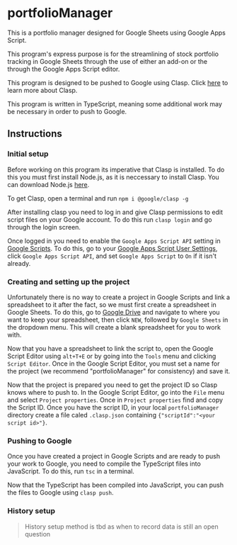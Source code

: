 # portfolioManager
This is a portfolio manager designed for Google Sheets using Google Apps Script.

This program's express purpose is for the streamlining of stock portfolio tracking in Google Sheets through the use of either an add-on or the through the Google Apps Script editor.

This program is designed to be pushed to Google using Clasp. Click [here](https://github.com/google/clasp) to learn more about Clasp.

This program is written in TypeScript, meaning some additional work may be necessary in order to push to Google. 

## Instructions
### Initial setup
Before working on this program its imperative that Clasp is installed. 
To do this you must first install Node.js, as it is neccessary to install Clasp. You can download Node.js [here](https://nodejs.org/en/download/).

To get Clasp, open a terminal and run `npm i @google/clasp -g`

After installing clasp you need to log in and give Clasp permissions to edit script files on your Google account. To do this run `clasp login` and go through the login screen.

Once logged in you need to enable the `Google Apps Script API` setting in [Google Scripts](https://scripts.google.com). To do this, go to your [Google Apps Script User Settings](https://script.google.com/home/usersettings), click `Google Apps Script API`, and set `Google Apps Script` to `On` if it isn't already.

### Creating and setting up the project
Unfortunately there is no way to create a project in Google Scripts and link a spreadsheet to it after the fact, so we must first create a spreadsheet in Google Sheets. To do this, go to [Google Drive](https://drive.google.com) and navigate to where you want to keep your spreadsheet, then click `NEW`, followed by `Google Sheets` in the dropdown menu. This will create a blank spreadsheet for you to work with.

Now that you have a spreadsheet to link the script to, open the Google Script Editor using `alt+T+E` or by going into the `Tools` menu and clicking `Script Editor`. Once in the Google Script Editor, you must set a name for the project (we recommend "portfolioManager" for consistency) and save it.

Now that the project is prepared you need to get the project ID so Clasp knows where to push to. In the Google Script Editor, go into the `File` menu and select `Project properties`. Once in `Project properties` find and copy the Script ID. Once you have the script ID, in your local `portfolioManager` directory create a file caled `.clasp.json` containing `{"scriptId":"<your script id>"}`.

### Pushing to Google
Once you have created a project in Google Scripts and are ready to push your work to Google, you need to compile the TypeScript files into JavaScript.
To do this, run `tsc` in a terminal.

Now that the TypeScript has been compiled into JavaScript, you can push the files to Google using `clasp push`. 

### History setup
> History setup method is tbd as when to record data is still an open question